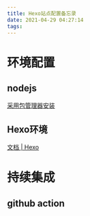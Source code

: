 ```yaml
---
title: Hexo站点配置备忘录
date: 2021-04-29 04:27:14
tags:
---
```


# 环境配置

## nodejs

[采用包管理器安装](https://github.com/nodesource/distributions/blob/master/README.md#debinstall)

## Hexo环境

[文档 | Hexo](https://hexo.io/zh-cn/docs/)

# 持续集成

## github action

